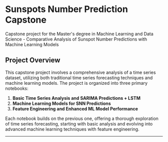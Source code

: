 # Sunspots Number Prediction Capstone
Capstone project for the Master's degree in Machine Learning and Data Science - Comparative Analysis of Sunspot Number Predictions with Machine Learning Models 

## Project Overview

This capstone project involves a comprehensive analysis of a time series dataset, utilizing both traditional time series forecasting techniques and machine learning models. The project is organized into three primary notebooks:

1. **Basic Time Series Analysis and SARIMA Predictions + LSTM**
2. **Machine Learning Models for SNN Predictions**
3. **Feature Engineering and Enhanced ML Model Performance**

Each notebook builds on the previous one, offering a thorough exploration of time series forecasting, starting with basic analysis and evolving into advanced machine learning techniques with feature engineering.

---

